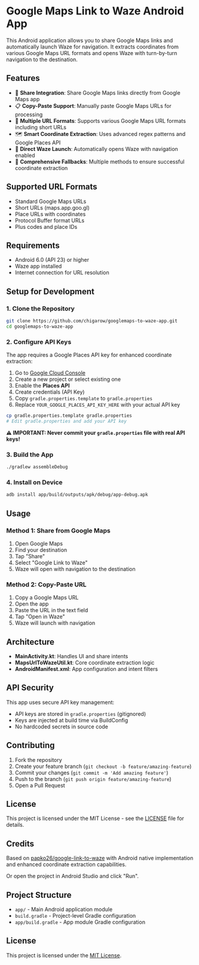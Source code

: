 # Google Maps Link to Waze Android App

This Android application allows you to share Google Maps links and automatically launch Waze for navigation. It extracts coordinates from various Google Maps URL formats and opens Waze with turn-by-turn navigation to the destination.

## Features

- 📱 **Share Integration**: Share Google Maps links directly from Google Maps app
- 📋 **Copy-Paste Support**: Manually paste Google Maps URLs for processing
- 🔄 **Multiple URL Formats**: Supports various Google Maps URL formats including short URLs
- 🗺️ **Smart Coordinate Extraction**: Uses advanced regex patterns and Google Places API
- 🚀 **Direct Waze Launch**: Automatically opens Waze with navigation enabled
- 📍 **Comprehensive Fallbacks**: Multiple methods to ensure successful coordinate extraction

## Supported URL Formats

- Standard Google Maps URLs
- Short URLs (maps.app.goo.gl)
- Place URLs with coordinates
- Protocol Buffer format URLs
- Plus codes and place IDs

## Requirements

- Android 6.0 (API 23) or higher
- Waze app installed
- Internet connection for URL resolution

## Setup for Development

### 1. Clone the Repository

```bash
git clone https://github.com/chigarow/googlemaps-to-waze-app.git
cd googlemaps-to-waze-app
```

### 2. Configure API Keys

The app requires a Google Places API key for enhanced coordinate extraction:

1. Go to [Google Cloud Console](https://console.cloud.google.com/)
2. Create a new project or select existing one
3. Enable the **Places API**
4. Create credentials (API Key)
5. Copy `gradle.properties.template` to `gradle.properties`
6. Replace `YOUR_GOOGLE_PLACES_API_KEY_HERE` with your actual API key

```bash
cp gradle.properties.template gradle.properties
# Edit gradle.properties and add your API key
```

**⚠️ IMPORTANT: Never commit your `gradle.properties` file with real API keys!**

### 3. Build the App

```bash
./gradlew assembleDebug
```

### 4. Install on Device

```bash
adb install app/build/outputs/apk/debug/app-debug.apk
```

## Usage

### Method 1: Share from Google Maps
1. Open Google Maps
2. Find your destination
3. Tap "Share"
4. Select "Google Link to Waze"
5. Waze will open with navigation to the destination

### Method 2: Copy-Paste URL
1. Copy a Google Maps URL
2. Open the app
3. Paste the URL in the text field
4. Tap "Open in Waze"
5. Waze will launch with navigation

## Architecture

- **MainActivity.kt**: Handles UI and share intents
- **MapsUrlToWazeUtil.kt**: Core coordinate extraction logic
- **AndroidManifest.xml**: App configuration and intent filters

## API Security

This app uses secure API key management:
- API keys are stored in `gradle.properties` (gitignored)
- Keys are injected at build time via BuildConfig
- No hardcoded secrets in source code

## Contributing

1. Fork the repository
2. Create your feature branch (`git checkout -b feature/amazing-feature`)
3. Commit your changes (`git commit -m 'Add amazing feature'`)
4. Push to the branch (`git push origin feature/amazing-feature`)
5. Open a Pull Request

## License

This project is licensed under the MIT License - see the [LICENSE](LICENSE) file for details.

## Credits

Based on [papko26/google-link-to-waze](https://github.com/papko26/google-link-to-waze) with Android native implementation and enhanced coordinate extraction capabilities.

Or open the project in Android Studio and click "Run".

## Project Structure

- `app/` - Main Android application module
- `build.gradle` - Project-level Gradle configuration
- `app/build.gradle` - App module Gradle configuration

## License

This project is licensed under the [MIT License](LICENSE).
